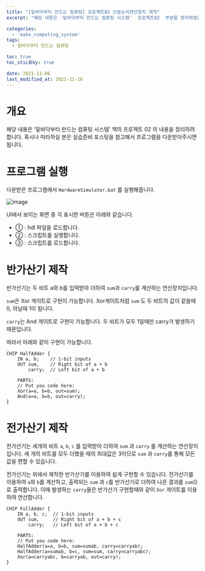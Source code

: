 ```yaml
---
title: "[밑바닥부터 만드는 컴퓨팅] 프로젝트02 산술논리연산장치 제작"
excerpt: "해당 내용은 '밑바닥부터 만드는 컴퓨팅 시스템'  프로젝트02  부분을 정리하였습니다. "

categories:
  - 'make_computing_system'
tags:
  - 밑바닥부터 만드는 컴퓨팅

toc: true
toc_stic표ky: true

date: 2021-11-06
last_modified_at: 2021-11-16
---
```


# 개요 

해당 내용은 '밑바닥부터 만드는 컴퓨팅 시스템' 책의 프로젝트 02 의 내용을 정리하려 합니다. 
혹시나 따라하실 분은 실습준비 포스팅을 참고해서 프로그램을 다운받아주시면 됩니다. 

# 프로그램 실행 

다운받은 프로그램에서 `HardwareSimulator.bat` 를 실행해줍니다. 

![image](https://user-images.githubusercontent.com/35713051/142761388-9d8c0dc9-0cfb-4c4e-bdde-8b2fc20c87d3.png)

UI에서 보이는 화면 중 각 표시한 버튼은 아래와 같습니다. 

* ① : hdl 파일을 로드합니다. 
* ② : 스크립트를 실행합니다. 
* ③ : 스크립트를 로드합니다. 

# 반가산기 제작

반가산기는 두 비트 a와 b를 입력받아 더하여 `sum`과 `carry`를 계산하는 연산장치입니다. 

`sum`은 Xor 게이트로 구현이 가능합니다. 
Xor게이트처럼 `sum` 도 두 비트의 값이 같을때 0, 아닐때 1이 됩니다. 

`carry`는 And 게이트로 구현이 가능합니다. 
두 비트가 모두 1일때만 carry가 발생하기 때문입니다. 

따라서 아래와 같이 구현이 가능합니다.

```
CHIP HalfAdder {
    IN a, b;    // 1-bit inputs
    OUT sum,    // Right bit of a + b 
        carry;  // Left bit of a + b

    PARTS:
    // Put you code here:
    Xor(a=a, b=b, out=sum);
    And(a=a, b=b, out=carry);
}
```

# 전가산기 제작 

전가산기는 세개의 비트 `a`, `b`, `c` 를 입력받아 더하여 `sum` 과 `carry` 를 계산하는 연산장치입니다. 
세 개의 비트를 모두 더했을 때의 최대값은 3이므로 `sum` 과 `carry`를 통해 모든 값을 편할 수 있습니다. 

전가산기는 위에서 제작한 반가산기를 이용하여 쉽게 구현할 수 있습니다. 
전가산기를 이용하여 `a`와 `b`를 계산하고, 출력되는 `sum` 과 `c`를 반가산기로 더하여 나온 결과를 `sum`으로 출력합니다. 
이때 발생하는 `carry`들은 반가산기 구현할때와 같이 `Xor` 게이트를 이용하여 연산합니다. 
```
CHIP FullAdder {
    IN a, b, c;  // 1-bit inputs
    OUT sum,     // Right bit of a + b + c
        carry;   // Left bit of a + b + c

    PARTS:
    // Put you code here:
    HalfAdder(a=a, b=b, sum=sumab, carry=carryab);
    HalfAdder(a=sumab, b=c, sum=sum, carry=carryabc);
	Xor(a=carryabc, b=carryab, out=carry);
}
```